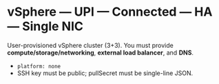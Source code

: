 # vSphere — UPI — Connected — HA — Single NIC

User-provisioned vSphere cluster (3+3). You must provide **compute/storage/networking**, **external load balancer**, and **DNS**.
- `platform: none`
- SSH key must be public; pullSecret must be single-line JSON.
